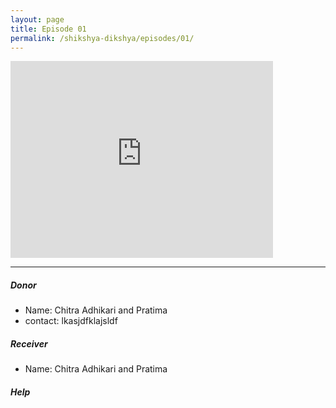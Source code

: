 ```yaml
---
layout: page
title: Episode 01
permalink: /shikshya-dikshya/episodes/01/
---
```

<iframe width="420" height="315" src="http://www.youtube.com/embed/dQw4w9WgXcQ" frameborder="0" allowfullscreen></iframe>

-------

##### Donor

* Name: Chitra Adhikari and Pratima
* contact: lkasjdfklajsldf  

##### Receiver

* Name: Chitra Adhikari and Pratima

##### Help
